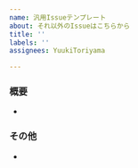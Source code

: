 ```yaml
---
name: 汎用Issueテンプレート
about: それ以外のIssueはこちらから
title: ''
labels: ''
assignees: YuukiToriyama

---
```


### 概要
-

### その他
-
